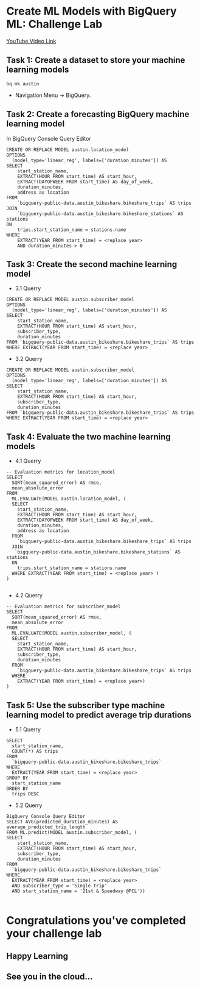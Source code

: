 # Create ML Models with BigQuery ML: Challenge Lab

[YouTube Video Link](https://youtu.be/uKXyvbhFx6o)

## Task 1: Create a dataset to store your machine learning models
```
bq mk austin
```

- Navigation Menu -> BigQuery.

## Task 2: Create a forecasting BigQuery machine learning model

In BigQuery Console Query Editor
```
CREATE OR REPLACE MODEL austin.location_model
OPTIONS
  (model_type='linear_reg', labels=['duration_minutes']) AS
SELECT
    start_station_name,
    EXTRACT(HOUR FROM start_time) AS start_hour,
    EXTRACT(DAYOFWEEK FROM start_time) AS day_of_week,
    duration_minutes,
    address as location
FROM
    `bigquery-public-data.austin_bikeshare.bikeshare_trips` AS trips
JOIN
    `bigquery-public-data.austin_bikeshare.bikeshare_stations` AS stations
ON
    trips.start_station_name = stations.name
WHERE
    EXTRACT(YEAR FROM start_time) = <replace year>
    AND duration_minutes > 0

```
## Task 3: Create the second machine learning model
- 3.1 Querry 
```
CREATE OR REPLACE MODEL austin.subscriber_model
OPTIONS
  (model_type='linear_reg', labels=['duration_minutes']) AS
SELECT
    start_station_name,
    EXTRACT(HOUR FROM start_time) AS start_hour,
    subscriber_type,
    duration_minutes
FROM `bigquery-public-data.austin_bikeshare.bikeshare_trips` AS trips
WHERE EXTRACT(YEAR FROM start_time) = <replace year>
```
- 3.2 Querry
```
CREATE OR REPLACE MODEL austin.subscriber_model
OPTIONS
  (model_type='linear_reg', labels=['duration_minutes']) AS
SELECT
    start_station_name,
    EXTRACT(HOUR FROM start_time) AS start_hour,
    subscriber_type,
    duration_minutes
FROM `bigquery-public-data.austin_bikeshare.bikeshare_trips` AS trips
WHERE EXTRACT(YEAR FROM start_time) = <replace year>
```
## Task 4: Evaluate the two machine learning models
- 4.1 Querry
```
-- Evaluation metrics for location_model
SELECT
  SQRT(mean_squared_error) AS rmse,
  mean_absolute_error
FROM
  ML.EVALUATE(MODEL austin.location_model, (
  SELECT
    start_station_name,
    EXTRACT(HOUR FROM start_time) AS start_hour,
    EXTRACT(DAYOFWEEK FROM start_time) AS day_of_week,
    duration_minutes,
    address as location
  FROM
    `bigquery-public-data.austin_bikeshare.bikeshare_trips` AS trips
  JOIN
   `bigquery-public-data.austin_bikeshare.bikeshare_stations` AS stations
  ON
    trips.start_station_name = stations.name
  WHERE EXTRACT(YEAR FROM start_time) = <replace year> )
)


```
- 4.2 Querry 
```
-- Evaluation metrics for subscriber_model
SELECT
  SQRT(mean_squared_error) AS rmse,
  mean_absolute_error
FROM
  ML.EVALUATE(MODEL austin.subscriber_model, (
  SELECT
    start_station_name,
    EXTRACT(HOUR FROM start_time) AS start_hour,
    subscriber_type,
    duration_minutes
  FROM
    `bigquery-public-data.austin_bikeshare.bikeshare_trips` AS trips
  WHERE
    EXTRACT(YEAR FROM start_time) = <replace year>)
)

```

## Task 5: Use the subscriber type machine learning model to predict average trip durations
- 5.1 Querry
```
SELECT
  start_station_name,
  COUNT(*) AS trips
FROM
  `bigquery-public-data.austin_bikeshare.bikeshare_trips`
WHERE
  EXTRACT(YEAR FROM start_time) = <replace year>
GROUP BY
  start_station_name
ORDER BY
  trips DESC

```
- 5.2 Querry
```
BigQuery Console Query Editor
SELECT AVG(predicted_duration_minutes) AS average_predicted_trip_length
FROM ML.predict(MODEL austin.subscriber_model, (
SELECT
    start_station_name,
    EXTRACT(HOUR FROM start_time) AS start_hour,
    subscriber_type,
    duration_minutes
FROM
  `bigquery-public-data.austin_bikeshare.bikeshare_trips`
WHERE 
  EXTRACT(YEAR FROM start_time) = <replace year>
  AND subscriber_type = 'Single Trip'
  AND start_station_name = '21st & Speedway @PCL'))
  
```

# Congratulations you've completed your challenge lab
## Happy Learning
## See you in the cloud...

